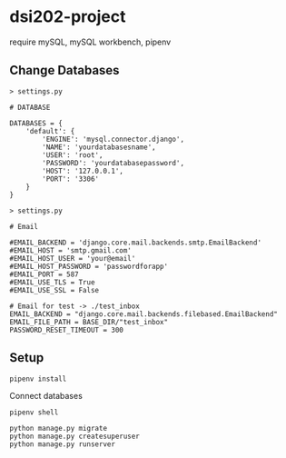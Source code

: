 # dsi202-project

require
mySQL, mySQL workbench, pipenv

## Change Databases
```
> settings.py

# DATABASE

DATABASES = {
    'default': {
        'ENGINE': 'mysql.connector.django',
        'NAME': 'yourdatabasesname',
        'USER': 'root',
        'PASSWORD': 'yourdatabasepassword',
        'HOST': '127.0.0.1',
        'PORT': '3306'
    }
}

```

```
> settings.py

# Email

#EMAIL_BACKEND = 'django.core.mail.backends.smtp.EmailBackend'
#EMAIL_HOST = 'smtp.gmail.com'
#EMAIL_HOST_USER = 'your@email'
#EMAIL_HOST_PASSWORD = 'passwordforapp'
#EMAIL_PORT = 587
#EMAIL_USE_TLS = True
#EMAIL_USE_SSL = False

# Email for test -> ./test_inbox
EMAIL_BACKEND = "django.core.mail.backends.filebased.EmailBackend"
EMAIL_FILE_PATH = BASE_DIR/"test_inbox"
PASSWORD_RESET_TIMEOUT = 300
```

## Setup
```
pipenv install
```
Connect databases

```
pipenv shell
```
```
python manage.py migrate
python manage.py createsuperuser
python manage.py runserver
```
